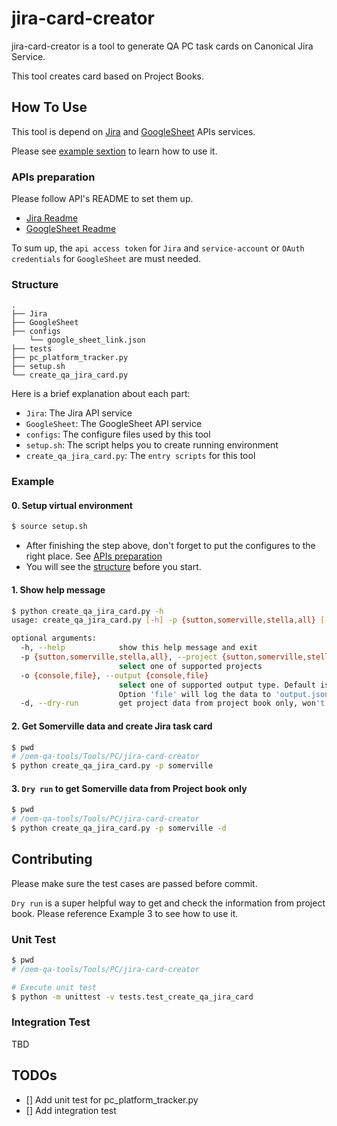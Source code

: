 # jira-card-creator

jira-card-creator is a tool to generate QA PC task cards on Canonical Jira Service.

This tool creates card based on Project Books.

## How To Use

This tool is depend on [Jira](https://github.com/canonical/oem-qa-tools/blob/main/API/Jira) and [GoogleSheet](https://github.com/canonical/oem-qa-tools/blob/main/API/GoogleSheet) APIs services.

Please see [example sextion](#example) to learn how to use it.

### APIs preparation

Please follow API's README to set them up.
- [Jira Readme](https://github.com/canonical/oem-qa-tools/blob/main/API/Jira/README.md)
- [GoogleSheet Readme](https://github.com/canonical/oem-qa-tools/blob/main/API/GoogleSheet/README.md)

To sum up, the `api access token` for `Jira` and `service-account` or `OAuth credentials` for `GoogleSheet` are must needed.

### Structure
```
.
├── Jira
├── GoogleSheet
├── configs
    └── google_sheet_link.json
├── tests
├── pc_platform_tracker.py
├── setup.sh
└── create_qa_jira_card.py
```

Here is a brief explanation about each part:

- `Jira`: The Jira API service
- `GoogleSheet`: The GoogleSheet API service
- `configs`: The configure files used by this tool
- `setup.sh`: The script helps you to create running environment
- `create_qa_jira_card.py`: The `entry scripts` for this tool

### Example

#### 0. Setup virtual environment

```bash
$ source setup.sh
```

- After finishing the step above, don't forget to put the configures to the right place. See [APIs preparation](#apis-preparation)
- You will see the [structure](#structure) before you start.

#### 1. Show help message

```bash
$ python create_qa_jira_card.py -h
usage: create_qa_jira_card.py [-h] -p {sutton,somerville,stella,all} [-d]

optional arguments:
  -h, --help            show this help message and exit
  -p {sutton,somerville,stella,all}, --project {sutton,somerville,stella,all}
                        select one of supported projects
  -o {console,file}, --output {console,file}
                        select one of supported output type. Default is 'console', it will show you the result on console in JSON format.
                        Option 'file' will log the data to 'output.json' file
  -d, --dry-run         get project data from project book only, won't create Jira Card
```

#### 2. Get Somerville data and create Jira task card

```bash
$ pwd
# /oem-qa-tools/Tools/PC/jira-card-creator
$ python create_qa_jira_card.py -p somerville
```

#### 3. `Dry run` to get Somerville data from Project book only

```bash
$ pwd
# /oem-qa-tools/Tools/PC/jira-card-creator
$ python create_qa_jira_card.py -p somerville -d
```

## Contributing

Please make sure the test cases are passed before commit.

`Dry run` is a super helpful way to get and check the information from project book. Please reference Example 3 to see how to use it.

### Unit Test

``` bash
$ pwd
# /oem-qa-tools/Tools/PC/jira-card-creator

# Execute unit test
$ python -m unittest -v tests.test_create_qa_jira_card
```

### Integration Test

TBD

## TODOs

- [] Add unit test for pc_platform_tracker.py
- [] Add integration test
